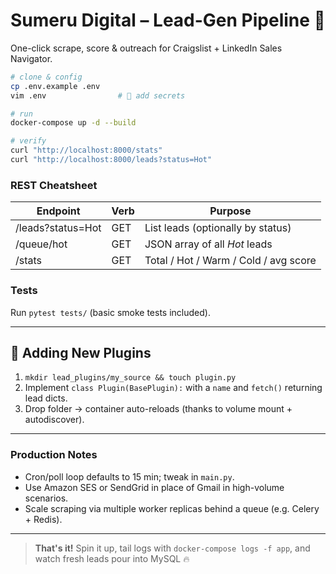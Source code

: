 # Sumeru Digital – Lead-Gen Pipeline 🚀

One-click scrape, score & outreach for Craigslist + LinkedIn Sales Navigator.

```bash
# clone & config
cp .env.example .env
vim .env                # 🔑 add secrets

# run
docker-compose up -d --build

# verify
curl "http://localhost:8000/stats"
curl "http://localhost:8000/leads?status=Hot"
```

### REST Cheatsheet

| Endpoint          | Verb | Purpose                               |
| ----------------- | ---- | ------------------------------------- |
| /leads?status=Hot | GET  | List leads (optionally by status)     |
| /queue/hot        | GET  | JSON array of all *Hot* leads         |
| /stats            | GET  | Total / Hot / Warm / Cold / avg score |

### Tests

Run `pytest tests/` (basic smoke tests included).

---

## 🧩 Adding New Plugins

1. `mkdir lead_plugins/my_source && touch plugin.py`
2. Implement `class Plugin(BasePlugin):` with a `name` and `fetch()` returning lead dicts.
3. Drop folder → container auto-reloads (thanks to volume mount + autodiscover).

---

### Production Notes

- Cron/poll loop defaults to 15 min; tweak in `main.py`.
- Use Amazon SES or SendGrid in place of Gmail in high-volume scenarios.
- Scale scraping via multiple worker replicas behind a queue (e.g. Celery + Redis).

---

> **That's it!** Spin it up, tail logs with `docker-compose logs -f app`, and watch fresh leads pour into MySQL 🔥 
